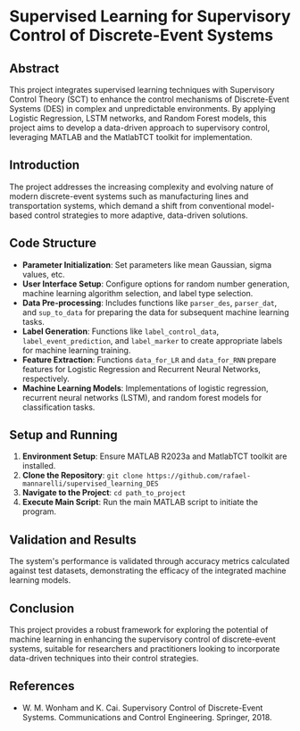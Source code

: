 # Supervised Learning for Supervisory Control of Discrete-Event Systems

## Abstract
This project integrates supervised learning techniques with Supervisory Control Theory (SCT) to enhance the control mechanisms of Discrete-Event Systems (DES) in complex and unpredictable environments. By applying Logistic Regression, LSTM networks, and Random Forest models, this project aims to develop a data-driven approach to supervisory control, leveraging MATLAB and the MatlabTCT toolkit for implementation.

## Introduction
The project addresses the increasing complexity and evolving nature of modern discrete-event systems such as manufacturing lines and transportation systems, which demand a shift from conventional model-based control strategies to more adaptive, data-driven solutions.

## Code Structure
- **Parameter Initialization**: Set parameters like mean Gaussian, sigma values, etc.
- **User Interface Setup**: Configure options for random number generation, machine learning algorithm selection, and label type selection.
- **Data Pre-processing**: Includes functions like `parser_des`, `parser_dat`, and `sup_to_data` for preparing the data for subsequent machine learning tasks.
- **Label Generation**: Functions like `label_control_data`, `label_event_prediction`, and `label_marker` to create appropriate labels for machine learning training.
- **Feature Extraction**: Functions `data_for_LR` and `data_for_RNN` prepare features for Logistic Regression and Recurrent Neural Networks, respectively.
- **Machine Learning Models**: Implementations of logistic regression, recurrent neural networks (LSTM), and random forest models for classification tasks.

## Setup and Running
1. **Environment Setup**: Ensure MATLAB R2023a and MatlabTCT toolkit are installed.
2. **Clone the Repository**: `git clone https://github.com/rafael-mannarelli/supervised_learning_DES`
3. **Navigate to the Project**: `cd path_to_project`
4. **Execute Main Script**: Run the main MATLAB script to initiate the program.

## Validation and Results
The system's performance is validated through accuracy metrics calculated against test datasets, demonstrating the efficacy of the integrated machine learning models.

## Conclusion
This project provides a robust framework for exploring the potential of machine learning in enhancing the supervisory control of discrete-event systems, suitable for researchers and practitioners looking to incorporate data-driven techniques into their control strategies.

## References
- W. M. Wonham and K. Cai. Supervisory Control of Discrete-Event Systems. Communications and Control Engineering. Springer, 2018.
